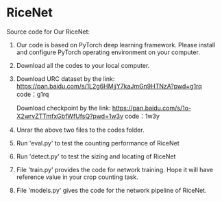 # RiceNet
Source code for Our RiceNet:


1. Our code is based on PyTorch deep learning framework. Please install and configure PyTorch operating environment on your computer.

2. Download all the codes to your local computer.

3. Download URC dataset by the link: https://pan.baidu.com/s/1L2g6HMjjY7kaJmGn9HTNzA?pwd=g1rq    code：g1rq
   
   Download checkpoint by the link: https://pan.baidu.com/s/1o-X2wrvZTTmfxGbfWfUfsQ?pwd=1w3y  code：1w3y
   
4. Unrar the above two files to the codes folder.

5. Run 'eval.py' to test the counting performance of RiceNet

6. Run 'detect.py' to test the sizing and locating of RiceNet

7. File 'train.py' provides the code for network training. Hope it will have reference value in your crop counting task.

8. File 'models.py' gives the code for the network pipeline of RiceNet.
